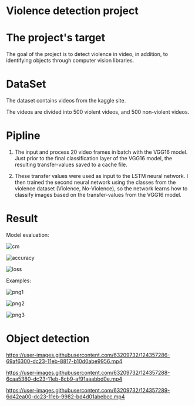 # Violence detection project
# The project's target

The goal of the project is to detect violence in video, in addition, to identifying objects through computer vision libraries.


# DataSet

The dataset contains videos from the kaggle site.

The videos are divided into 500 violent videos, and 500 non-violent videos.

# Pipline

1. The input and process 20 video frames in batch with the VGG16 model.
Just prior to the final classification layer of the VGG16 model, the resulting transfer-values saved to a cache file.

2. These transfer values were used as input to the LSTM neural network. I then trained the second neural network using the classes from the violence dataset (Violence, No-Violence), so the network learns how to classify images based on the transfer-values from the VGG16 model.

# Result

Model evaluation:

![cm](https://user-images.githubusercontent.com/63209732/124356048-ce1af400-dc1c-11eb-8bb4-fad0397c53d5.png)

![accuracy](https://user-images.githubusercontent.com/63209732/124356054-d2471180-dc1c-11eb-8ed9-fcfb0269a3ab.png)

![loss](https://user-images.githubusercontent.com/63209732/124356057-d5420200-dc1c-11eb-99f1-0ab86ae07449.png)

Examples:

![png1](https://user-images.githubusercontent.com/63209732/124356167-4aadd280-dc1d-11eb-8a5f-f300a3031da5.png)

![png2](https://user-images.githubusercontent.com/63209732/124356173-50a3b380-dc1d-11eb-81ca-ad9555c552e7.png)

![png3](https://user-images.githubusercontent.com/63209732/124356178-5a2d1b80-dc1d-11eb-8be0-f4be3866c1c0.png)

# Object detection
https://user-images.githubusercontent.com/63209732/124357286-69af6300-dc23-11eb-8817-b10d0abe9956.mp4

https://user-images.githubusercontent.com/63209732/124357288-6caa5380-dc23-11eb-8cb9-af91aaabbd0e.mp4

https://user-images.githubusercontent.com/63209732/124357289-6d42ea00-dc23-11eb-9982-bd4d01abebcc.mp4



